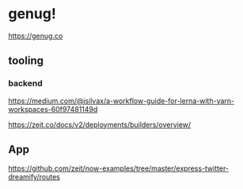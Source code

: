 # genug!

https://genug.co

## tooling

### backend

https://medium.com/@jsilvax/a-workflow-guide-for-lerna-with-yarn-workspaces-60f97481149d

https://zeit.co/docs/v2/deployments/builders/overview/

## App

https://github.com/zeit/now-examples/tree/master/express-twitter-dreamify/routes